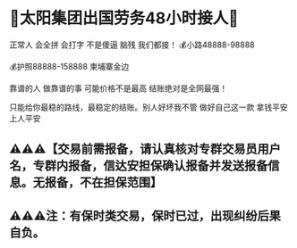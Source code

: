 # 📢太阳集团出国劳务48小时接人📢
正常人 会全拼 会打字 不是傻逼 脑残 我们都接！
💰小路48888-98888

💰护照88888-158888
柬埔寨金边

靠谱的人 做靠谱的事 可能价格不是最高 结账绝对是全网最强！

只能给你最稳的路线，最稳定的结账。别人好坏我不管 做好自己这一款 拿钱平安 上人平安

## ⚠️⚠️⚠️【交易前需报备，请认真核对专群交易员用户名，专群内报备，信达安担保确认报备并发送报备信息。无报备，不在担保范围】

## ⚠️⚠️⚠️注：有保时类交易，保时已过，出现纠纷后果自负。
